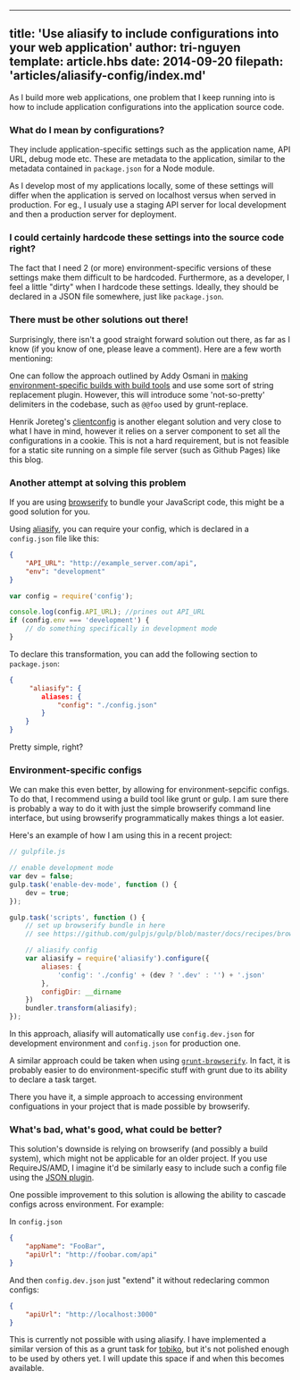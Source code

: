 
---
title: 'Use aliasify to include configurations into your web application'
author: tri-nguyen
template: article.hbs
date: 2014-09-20
filepath: 'articles/aliasify-config/index.md'
---

As I build more web applications, one problem that I keep running into is how to include application configurations into the application source code.

### What do I mean by configurations?
They include application-specific settings such as the application name, API URL, debug mode etc. These are metadata to the application, similar to the metadata contained in `package.json` for a Node module.

As I develop most of my applications locally, some of these settings will differ when the application is served on localhost versus when served in production. For eg., I usualy use a staging API server for local development and then a production server for deployment.

### I could certainly hardcode these settings into the source code right?
The fact that I need 2 (or more) environment-specific versions of these settings make them difficult to be hardcoded. Furthermore, as a developer, I feel a little "dirty" when I hardcode these settings. Ideally, they should be declared in a JSON file somewhere, just like `package.json`.

### There must be other solutions out there!
Surprisingly, there isn't a good straight forward solution out there, as far as I know (if you know of one, please leave a comment). Here are a few worth mentioning:

One can follow the approach outlined by Addy Osmani in [making environment-specific builds with build tools](http://addyosmani.com/blog/environment-specific-builds-with-grunt-gulp-or-broccoli/) and use some sort of string replacement plugin. However, this will introduce some 'not-so-pretty' delimiters in the codebase, such as `@@foo` used by grunt-replace.

Henrik Joreteg's [clientconfig](https://github.com/HenrikJoreteg/clientconfig) is another elegant solution and very close to what I have in mind, however it relies on a server component to set all the configurations in a cookie. This is not a hard requirement, but is not feasible for a static site running on a simple file server (such as Github Pages) like this blog.

### Another attempt at solving this problem
If you are using [browserify](https://github.com/substack/node-browserify) to bundle your JavaScript code, this might be a good solution for you.

Using [aliasify](https://github.com/benbria/aliasify), you can require your config, which is declared in a `config.json` file like this:

```json
{
	"API_URL": "http://example_server.com/api",
	"env": "development"
}
```

```js
var config = require('config');

console.log(config.API_URL); //prines out API_URL
if (config.env === 'development') {
	// do something specifically in development mode
}
```

To declare this transformation, you can add the following section to `package.json`:
```json
{
	 "aliasify": {
		aliases: {
			"config": "./config.json"
		}
	}
}
```

Pretty simple, right?

### Environment-specific configs
We can make this even better, by allowing for environment-sepcific configs. To do that, I recommend using a build tool like grunt or gulp. I am sure there is probably a way to do it with just the simple browserify command line interface, but using browserify programmatically makes things a lot easier.

Here's an example of how I am using this in a recent project:

```js
// gulpfile.js

// enable development mode
var dev = false;
gulp.task('enable-dev-mode', function () {
	dev = true;
});

gulp.task('scripts', function () {
	// set up browserify bundle in here
	// see https://github.com/gulpjs/gulp/blob/master/docs/recipes/browserify-uglify-sourcemap.md

	// aliasify config
	var aliasify = require('aliasify').configure({
		aliases: {
			'config': './config' + (dev ? '.dev' : '') + '.json'
		},
		configDir: __dirname
	})
	bundler.transform(aliasify);
});
```
In this approach, aliasify will automatically use `config.dev.json` for development environment and `config.json` for production one.

A similar approach could be taken when using [`grunt-browserify`](https://github.com/jmreidy/grunt-browserify). In fact, it is probably easier to do environment-specific stuff with grunt due to its ability to declare a task target.

There you have it, a simple approach to accessing environment configuations in your project that is made possible by browserify.

### What's bad, what's good, what could be better?

This solution's downside is relying on browserify (and possibly a build system), which might not be applicable for an older project. If you use RequireJS/AMD, I imagine it'd be similarly easy to include such a config file using the [JSON plugin](https://github.com/millermedeiros/requirejs-plugins).

One possible improvement to this solution is allowing the ability to cascade configs across environment.  For example:

In `config.json`
```json
{
	"appName": "FooBar",
	"apiUrl": "http://foobar.com/api"
}
```
And then `config.dev.json` just "extend" it without redeclaring common configs:
```json
{
	"apiUrl": "http://localhost:3000"
}
```

This is currently not possible with using aliasify. I have implemented a similar version of this as a grunt task for [tobiko](https://github.com/tnguyen14/tobiko#configjson), but it's not polished enough to be used by others yet. I will update this space if and when this becomes available.

